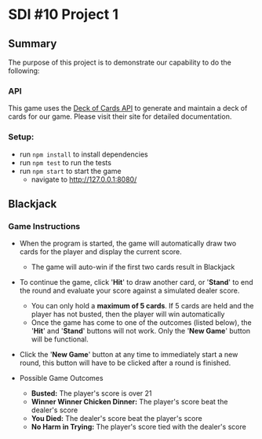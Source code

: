 # SDI #10 Project 1
## Summary
The purpose of this project is to demonstrate our capability to do the following:
  <!-- - Build a static webpage
  - Layout a well designed static webpage using HTML & CSS
  - Make fetch requests to hydrate a static page with data
  - Create interactivity using object oriented JavaScript
  - Write robust unit tests for JavaScript code -->

### API
This game uses the [Deck of Cards API](http://deckofcardsapi.com/) to generate and maintain a deck of cards for our game. Please visit their site for detailed documentation.

### Setup:
- run `npm install` to install dependencies
- run `npm test` to run the tests
- run `npm start` to start the game
  - navigate to http://127.0.0.1:8080/

## Blackjack


### Game Instructions
- When the program is started, the game will automatically draw two cards for the player and display the current score.
  - The game will auto-win if the first two cards result in Blackjack

- To continue the game, click '**Hit**' to draw another card, or '**Stand**' to end the round and evaluate your score against a simulated dealer score.
  - You can only hold a **maximum of 5 cards**. If 5 cards are held and the player has not busted, then the player will win automatically
  - Once the game has come to one of the outcomes (listed below), the '**Hit**' and '**Stand**' buttons will not work. Only the '**New Game**' button will be functional.

- Click the '**New Game**' button at any time to immediately start a new round, this button will have to be clicked after a round is finished.

- Possible Game Outcomes
  - **Busted:** The player's score is over 21
  - **Winner Winner Chicken Dinner:** The player's score beat the dealer's score
  - **You Died:** The dealer's score beat the player's score
  - **No Harm in Trying:** The player's score tied with the dealer's score





